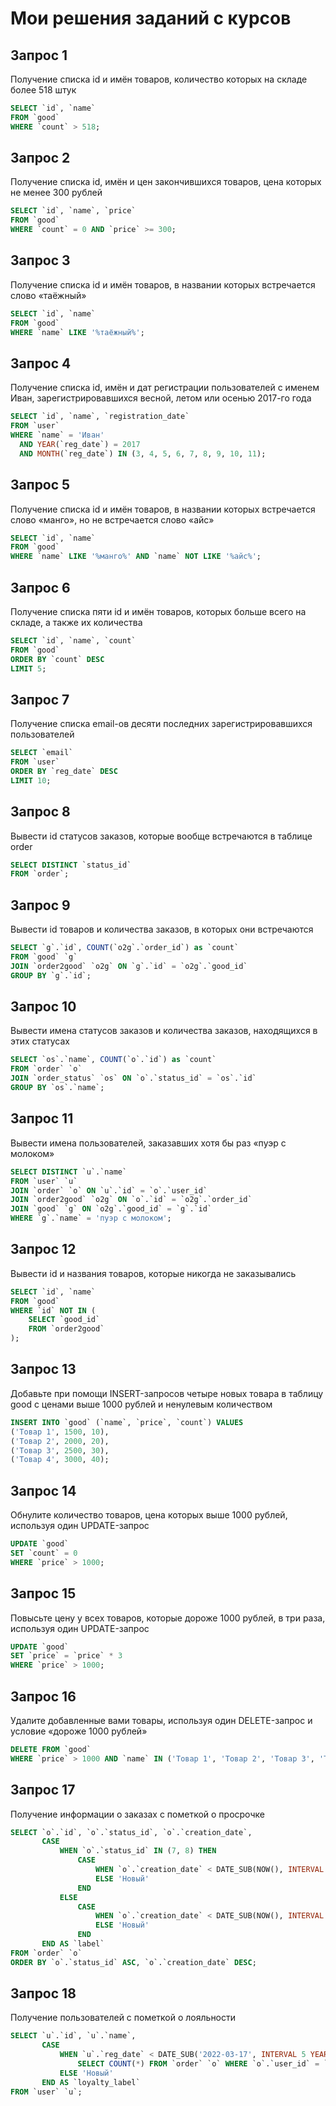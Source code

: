# Мои решения заданий с курсов

## Запрос 1
Получение списка id и имён товаров, количество которых на складе более 518 штук
```sql
SELECT `id`, `name`
FROM `good`
WHERE `count` > 518;
```

## Запрос 2
Получение списка id, имён и цен закончившихся товаров, цена которых не менее 300 рублей
```sql
SELECT `id`, `name`, `price`
FROM `good`
WHERE `count` = 0 AND `price` >= 300;
```

## Запрос 3
Получение списка id и имён товаров, в названии которых встречается слово «таёжный»
```sql
SELECT `id`, `name`
FROM `good`
WHERE `name` LIKE '%таёжный%';
```

## Запрос 4
Получение списка id, имён и дат регистрации пользователей с именем Иван, зарегистрировавшихся весной, летом или осенью 2017-го года
```sql
SELECT `id`, `name`, `registration_date`
FROM `user`
WHERE `name` = 'Иван'
  AND YEAR(`reg_date`) = 2017
  AND MONTH(`reg_date`) IN (3, 4, 5, 6, 7, 8, 9, 10, 11);
```

## Запрос 5
Получение списка id и имён товаров, в названии которых встречается слово «манго», но не встречается слово «айс»
```sql
SELECT `id`, `name`
FROM `good`
WHERE `name` LIKE '%манго%' AND `name` NOT LIKE '%айс%';
```

## Запрос 6
Получение списка пяти id и имён товаров, которых больше всего на складе, а также их количества
```sql
SELECT `id`, `name`, `count`
FROM `good`
ORDER BY `count` DESC
LIMIT 5;
```

## Запрос 7
Получение списка email-ов десяти последних зарегистрировавшихся пользователей
```sql
SELECT `email`
FROM `user`
ORDER BY `reg_date` DESC
LIMIT 10;
```

## Запрос 8
Вывести id статусов заказов, которые вообще встречаются в таблице order
```sql
SELECT DISTINCT `status_id`
FROM `order`;
```

## Запрос 9
Вывести id товаров и количества заказов, в которых они встречаются
```sql
SELECT `g`.`id`, COUNT(`o2g`.`order_id`) as `count`
FROM `good` `g`
JOIN `order2good` `o2g` ON `g`.`id` = `o2g`.`good_id`
GROUP BY `g`.`id`;
```

## Запрос 10
Вывести имена статусов заказов и количества заказов, находящихся в этих статусах
```sql
SELECT `os`.`name`, COUNT(`o`.`id`) as `count`
FROM `order` `o`
JOIN `order_status` `os` ON `o`.`status_id` = `os`.`id`
GROUP BY `os`.`name`;
```

## Запрос 11
Вывести имена пользователей, заказавших хотя бы раз «пуэр с молоком»
```sql
SELECT DISTINCT `u`.`name`
FROM `user` `u`
JOIN `order` `o` ON `u`.`id` = `o`.`user_id`
JOIN `order2good` `o2g` ON `o`.`id` = `o2g`.`order_id`
JOIN `good` `g` ON `o2g`.`good_id` = `g`.`id`
WHERE `g`.`name` = 'пуэр с молоком';
```

## Запрос 12
Вывести id и названия товаров, которые никогда не заказывались
```sql
SELECT `id`, `name`
FROM `good`
WHERE `id` NOT IN (
    SELECT `good_id`
    FROM `order2good`
);
```

## Запрос 13
Добавьте при помощи INSERT-запросов четыре новых товара в таблицу good с ценами выше 1000 рублей и ненулевым количеством
```sql
INSERT INTO `good` (`name`, `price`, `count`) VALUES
('Товар 1', 1500, 10),
('Товар 2', 2000, 20),
('Товар 3', 2500, 30),
('Товар 4', 3000, 40);
```

## Запрос 14
Обнулите количество товаров, цена которых выше 1000 рублей, используя один UPDATE-запрос
```sql
UPDATE `good`
SET `count` = 0
WHERE `price` > 1000;
```

## Запрос 15
Повысьте цену у всех товаров, которые дороже 1000 рублей, в три раза, используя один UPDATE-запрос
```sql
UPDATE `good`
SET `price` = `price` * 3
WHERE `price` > 1000;
```

## Запрос 16
Удалите добавленные вами товары, используя один DELETE-запрос и условие «дороже 1000 рублей»
```sql
DELETE FROM `good`
WHERE `price` > 1000 AND `name` IN ('Товар 1', 'Товар 2', 'Товар 3', 'Товар 4');
```

## Запрос 17
Получение информации о заказах с пометкой о просрочке
```sql
SELECT `o`.`id`, `o`.`status_id`, `o`.`creation_date`,
       CASE
           WHEN `o`.`status_id` IN (7, 8) THEN
               CASE
                   WHEN `o`.`creation_date` < DATE_SUB(NOW(), INTERVAL 1 YEAR) THEN 'Старый'
                   ELSE 'Новый'
               END
           ELSE
               CASE
                   WHEN `o`.`creation_date` < DATE_SUB(NOW(), INTERVAL 1 YEAR) THEN 'Устаревший'
                   ELSE 'Новый'
               END
       END AS `label`
FROM `order` `o`
ORDER BY `o`.`status_id` ASC, `o`.`creation_date` DESC;
```

## Запрос 18
Получение пользователей с пометкой о лояльности
```sql
SELECT `u`.`id`, `u`.`name`,
       CASE
           WHEN `u`.`reg_date` < DATE_SUB('2022-03-17', INTERVAL 5 YEAR) OR (
               SELECT COUNT(*) FROM `order` `o` WHERE `o`.`user_id` = `u`.`id`) > 1 THEN 'Лояльный'
           ELSE 'Новый'
       END AS `loyalty_label`
FROM `user` `u`;
```




